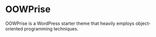 # OOWPrise
OOWPrise is a WordPress starter theme that heavily employs object-oriented programming techniques.
